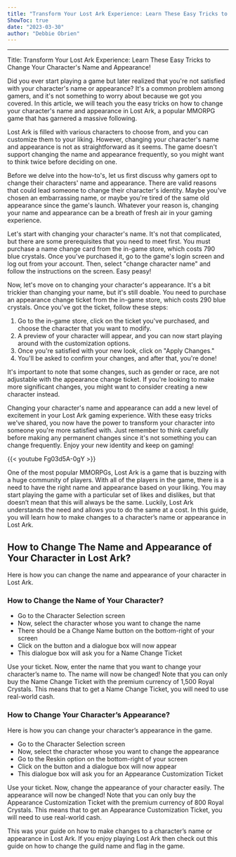 ```yaml
---
title: "Transform Your Lost Ark Experience: Learn These Easy Tricks to Change Your Character's Name and Appearance!"
ShowToc: true 
date: "2023-03-30"
author: "Debbie Obrien"
---
```

*****
Title: Transform Your Lost Ark Experience: Learn These Easy Tricks to Change Your Character's Name and Appearance!

Did you ever start playing a game but later realized that you're not satisfied with your character's name or appearance? It's a common problem among gamers, and it's not something to worry about because we got you covered. In this article, we will teach you the easy tricks on how to change your character's name and appearance in Lost Ark, a popular MMORPG game that has garnered a massive following.

Lost Ark is filled with various characters to choose from, and you can customize them to your liking. However, changing your character's name and appearance is not as straightforward as it seems. The game doesn't support changing the name and appearance frequently, so you might want to think twice before deciding on one.

Before we delve into the how-to's, let us first discuss why gamers opt to change their characters' name and appearance. There are valid reasons that could lead someone to change their character's identity. Maybe you've chosen an embarrassing name, or maybe you're tired of the same old appearance since the game's launch. Whatever your reason is, changing your name and appearance can be a breath of fresh air in your gaming experience.

Let's start with changing your character's name. It's not that complicated, but there are some prerequisites that you need to meet first. You must purchase a name change card from the in-game store, which costs 790 blue crystals. Once you've purchased it, go to the game's login screen and log out from your account. Then, select "change character name" and follow the instructions on the screen. Easy peasy!

Now, let's move on to changing your character's appearance. It's a bit trickier than changing your name, but it's still doable. You need to purchase an appearance change ticket from the in-game store, which costs 290 blue crystals. Once you've got the ticket, follow these steps:

1. Go to the in-game store, click on the ticket you've purchased, and choose the character that you want to modify.
2. A preview of your character will appear, and you can now start playing around with the customization options.
3. Once you're satisfied with your new look, click on "Apply Changes."
4. You'll be asked to confirm your changes, and after that, you're done!

It's important to note that some changes, such as gender or race, are not adjustable with the appearance change ticket. If you're looking to make more significant changes, you might want to consider creating a new character instead.

Changing your character's name and appearance can add a new level of excitement in your Lost Ark gaming experience. With these easy tricks we've shared, you now have the power to transform your character into someone you're more satisfied with. Just remember to think carefully before making any permanent changes since it's not something you can change frequently. Enjoy your new identity and keep on gaming!

{{< youtube Fg03d5A-0gY >}} 



One of the most popular MMORPGs, Lost Ark is a game that is buzzing with a huge community of players. With all of the players in the game, there is a need to have the right name and appearance based on your liking. You may start playing the game with a particular set of likes and dislikes, but that doesn’t mean that this will always be the same. Luckily, Lost Ark understands the need and allows you to do the same at a cost. In this guide, you will learn how to make changes to a character’s name or appearance in Lost Ark.
 
## How to Change The Name and Appearance of Your Character in Lost Ark?
 

 
Here is how you can change the name and appearance of your character in Lost Ark.
 
### How to Change the Name of Your Character?
 
- Go to the Character Selection screen
 - Now, select the character whose you want to change the name
 - There should be a Change Name button on the bottom-right of your screen
 - Click on the button and a dialogue box will now appear
 - This dialogue box will ask you for a Name Change Ticket

 
Use your ticket. Now, enter the name that you want to change your character’s name to. The name will now be changed! Note that you can only buy the Name Change Ticket with the premium currency of 1,500 Royal Crystals. This means that to get a Name Change Ticket, you will need to use real-world cash.
 
### How to Change Your Character’s Appearance?
 
Here is how you can change your character’s appearance in the game.
 
- Go to the Character Selection screen
 - Now, select the character whose you want to change the appearance
 - Go to the Reskin option on the bottom-right of your screen
 - Click on the button and a dialogue box will now appear
 - This dialogue box will ask you for an Appearance Customization Ticket

 
Use your ticket. Now, change the appearance of your character easily. The appearance will now be changed! Note that you can only buy the Appearance Customization Ticket with the premium currency of 800 Royal Crystals. This means that to get an Appearance Customization Ticket, you will need to use real-world cash.
 
This was your guide on how to make changes to a character’s name or appearance in Lost Ark. If you enjoy playing Lost Ark then check out this guide on how to change the guild name and flag in the game.




